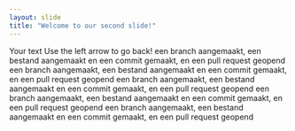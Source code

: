```yaml
---
layout: slide
title: "Welcome to our second slide!"
---
```

Your text
Use the left arrow to go back!
een branch aangemaakt, een bestand aangemaakt en een commit gemaakt, en een pull request geopend
een branch aangemaakt, een bestand aangemaakt en een commit gemaakt, en een pull request geopend
een branch aangemaakt, een bestand aangemaakt en een commit gemaakt, en een pull request geopend
een branch aangemaakt, een bestand aangemaakt en een commit gemaakt, en een pull request geopend
een branch aangemaakt, een bestand aangemaakt en een commit gemaakt, en een pull request geopend
